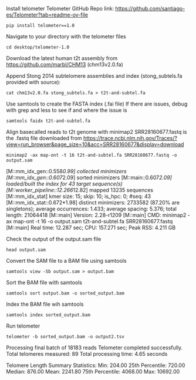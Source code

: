 Install telometer
Telometer GitHub Repo link: https://github.com/santiago-es/Telometer?tab=readme-ov-file 
```{r}
pip install telometer==1.0
```

Navigate to your directory with the telometer files
```{r}
cd desktop/telometer-1.0
```

Download the latest human t2t assembly from https://github.com/marbl/CHM13 (chm13v2.0.fa) 

Append Stong 2014 subtelomere assemblies and index (stong_subtels.fa provided with source):
```{r}
cat chm13v2.0.fa stong_subtels.fa > t2t-and-subtel.fa
```

Use samtools to create the FASTA index (.fai file) 
If there are issues, debug with grep and less to see if and where the issue is 
```{r}
samtools faidx t2t-and-subtel.fa
```

Align basecalled reads to t2t genome with minimap2
SRR28160677.fastq is the .fastq file downloaded from https://trace.ncbi.nlm.nih.gov/Traces/?view=run_browser&page_size=10&acc=SRR28160677&display=download
```{r}
minimap2 -ax map-ont -t 16 t2t-and-subtel.fa SRR28160677.fastq -o output.sam
```
[M::mm_idx_gen::0.558*0.99] collected minimizers
[M::mm_idx_gen::0.607*2.09] sorted minimizers
[M::main::0.607*2.09] loaded/built the index for 43 target sequence(s)
[M::worker_pipeline::12.266*12.82] mapped 13235 sequences
[M::mm_idx_stat] kmer size: 15; skip: 10; is_hpc: 0; #seq: 43
[M::mm_idx_stat::0.672*1.98] distinct minimizers: 2733582 (87.20% are singletons); average occurrences: 1.433; average spacing: 5.376; total length: 21064418
[M::main] Version: 2.28-r1209
[M::main] CMD: minimap2 -ax map-ont -t 16 -o output.sam t2t-and-subtel.fa SRR28160677.fastq
[M::main] Real time: 12.287 sec; CPU: 157.271 sec; Peak RSS: 4.211 GB

Check the output of the output.sam file
```{r}
head output.sam
```

Convert the SAM file to a BAM file using samtools
```{r}
samtools view -Sb output.sam > output.bam
```

Sort the BAM file with samtools
```{r}
samtools sort output.bam -o sorted_output.bam
```

Index the BAM file wih samtools
```{r}
samtools index sorted_output.bam
```

Run telometer
```{r}
telometer -b sorted_output.bam -o output2.tsv
```
Processing final batch of 18183 reads
Telometer completed successfully. Total telomeres measured: 89
Total processing time: 4.65 seconds

Telomere Length Summary Statistics:
Min: 204.00
25th Percentile: 720.00
Median: 876.00
Mean: 2241.80
75th Percentile: 4068.00
Max: 10692.00
